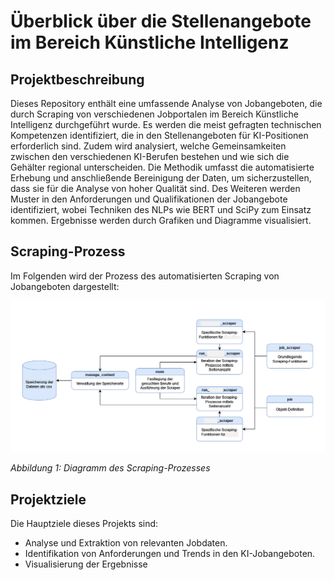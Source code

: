 # Überblick über die Stellenangebote im Bereich Künstliche Intelligenz

## Projektbeschreibung
Dieses Repository enthält eine umfassende Analyse von Jobangeboten, die durch Scraping von verschiedenen Jobportalen im Bereich Künstliche Intelligenz durchgeführt wurde. Es werden die meist gefragten technischen Kompetenzen identifiziert, die in den Stellenangeboten für KI-Positionen erforderlich sind. Zudem wird analysiert, welche Gemeinsamkeiten zwischen den verschiedenen KI-Berufen bestehen und wie sich die Gehälter regional unterscheiden.
Die Methodik umfasst die automatisierte Erhebung und anschließende Bereinigung der Daten, um sicherzustellen, dass sie für die Analyse von hoher Qualität sind. Des Weiteren werden Muster in den Anforderungen und Qualifikationen der Jobangebote identifiziert, wobei Techniken des NLPs wie BERT und SciPy zum Einsatz kommen. Ergebnisse werden durch Grafiken und Diagramme visualisiert.

## Scraping-Prozess

Im Folgenden wird der Prozess des automatisierten Scraping von Jobangeboten dargestellt:

![Scraping-Prozess-Diagramm](images/webscrape.png)

*Abbildung 1: Diagramm des Scraping-Prozesses*
## Projektziele
Die Hauptziele dieses Projekts sind:
- Analyse und Extraktion von relevanten Jobdaten.
- Identifikation von Anforderungen und Trends in den KI-Jobangeboten.
- Visualisierung der Ergebnisse 
